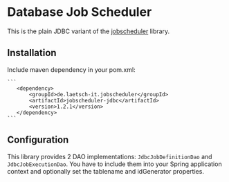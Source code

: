 # Database Job Scheduler

This is the plain JDBC variant of the [jobscheduler](/../../) library.

## Installation

Include maven dependency in your pom.xml:

    ```
       <dependency>
           <groupId>de.laetsch-it.jobscheduler</groupId>
           <artifactId>jobscheduler-jdbc</artifactId>
           <version>1.2.1</version>
       </dependency>
    ```

## Configuration

This library provides 2 DAO implementations: `JdbcJobDefinitionDao` and
`JdbcJobExecutionDao`. You have to include them into your Spring application 
context and optionally set the tablename and idGenerator properties.
